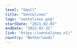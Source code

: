 ```yaml
---
level: "Small"
title: "Ventolines"
logo: "ventolines.png"
startDate: "2021-02-01"
endDate: "2022-01-31"
link: "https://ventolines.nl/"
country: "Netherlands"
---
```


